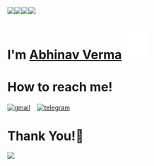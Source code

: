 <img src="https://thumbs.gfycat.com/RichDecentGodwit-max-1mb.gif" width="60px"/><img src="https://thumbs.gfycat.com/RichDecentGodwit-max-1mb.gif" width="60px"/><img src="https://thumbs.gfycat.com/RichDecentGodwit-max-1mb.gif" width="60px"/><img src="https://thumbs.gfycat.com/RichDecentGodwit-max-1mb.gif" width="60px"/>
<h1>I'm <a href="https://github.com/RemuruSama">Abhinav Verma<a><img src="https://github.com/Kathryn-Jie/Kathryn-Jie/blob/main/wave.gif" width="60px"/></h1>
<h1>How to reach me!</h1>
<a href="mailto: abhinavftp98@gmail.com" target="blank"><img align="center" src="https://cdn.icon-icons.com/icons2/2530/PNG/512/gmail_button_icon_151848.png" alt="gmail" width="100px" /></a>    &nbsp;&nbsp;
    <a href="https://t.me/AbhinavVermabest" target="blank"><img align="center"
           src="https://cdn.icon-icons.com/icons2/2530/PNG/512/telegram_button_icon_151837.png" alt="telegram" width="110px" /></a>
<h1>Thank You!👦</h1>
    
![](https://komarev.com/ghpvc/?username=RemuruSama&color=f7022a)


